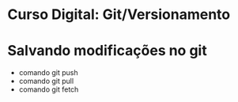 # Curso Digital: Git/Versionamento

# Salvando modificações no git
* comando git push
* comando git pull
* comando git fetch  
